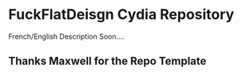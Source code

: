 # FuckFlatDeisgn Cydia Repository

French/English Description Soon....

## Thanks Maxwell for the Repo Template
